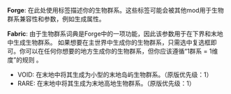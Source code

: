 **Forge**: 在此处使用标签描述你的生物群系。这些标签可能会被其他mod用于生物群系兼容性和参数，例如生成属性。

**Fabric**: 由于生物群系词典是Forge中的一项功能，因此该参数用于在下界和末地中生成生物群系。
如果想要在主世界中生成你的生物群系，只需选中复选框即可。你可以在任何你想要的地方生成你的生物群系，但你应该遵循“1群系 = 1维度”的规则 。
- VOID: 在末地中将其生成为小型的末地岛屿生物群系。（原版优先级：1）
- RARE: 在末地中将其生成为末地高地生物群系。（原版优先级：1）